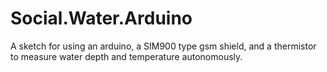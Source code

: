 # Social.Water.Arduino
A sketch for using an arduino, a SIM900 type gsm shield, and a thermistor to measure water depth and temperature autonomously.
